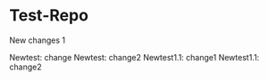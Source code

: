 Test-Repo
=========
New changes 1

Newtest: change
Newtest: change2
Newtest1.1: change1
Newtest1.1: change2